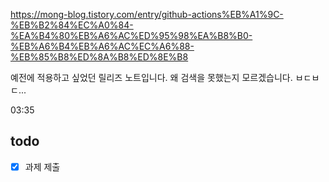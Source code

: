 https://mong-blog.tistory.com/entry/github-actions%EB%A1%9C-%EB%B2%84%EC%A0%84-%EA%B4%80%EB%A6%AC%ED%95%98%EA%B8%B0-%EB%A6%B4%EB%A6%AC%EC%A6%88-%EB%85%B8%ED%8A%B8%ED%8E%B8

예전에 적용하고 싶었던 릴리즈 노트입니다. 왜 검색을 못했는지 모르겠습니다. ㅂㄷㅂㄷ...

03:35

## todo

- [x] 과제 제출
